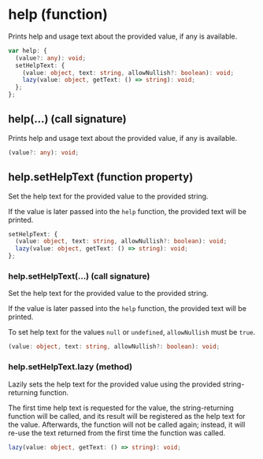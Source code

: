 <!-- INPUT:
/**
 * Prints help and usage text about the provided value, if any is available.
 */
declare var help: {
  /**
   * Prints help and usage text about the provided value, if any is available.
   */
  (value?: any): void;

  /**
   * Set the help text for the provided value to the provided string.
   *
   * If the value is later passed into the `help` function, the provided text
   * will be printed.
   */
  setHelpText: {
    /**
     * Set the help text for the provided value to the provided string.
     *
     * If the value is later passed into the `help` function, the provided text
     * will be printed.
     *
     * To set help text for the values `null` or `undefined`, `allowNullish`
     * must be `true`.
     */
    (value: object, text: string, allowNullish?: boolean): void;

    /**
     * Lazily sets the help text for the provided value using the provided
     * string-returning function.
     *
     * The first time help text is requested for the value, the string-returning
     * function will be called, and its result will be registered as the help
     * text for the value. Afterwards, the function will not be called again;
     * instead, it will re-use the text returned from the first time the
     * function was called.
     */
    lazy(value: object, getText: () => string): void;
  };
};

-->
# help (function)

Prints help and usage text about the provided value, if any is available.

```ts
var help: {
  (value?: any): void;
  setHelpText: {
    (value: object, text: string, allowNullish?: boolean): void;
    lazy(value: object, getText: () => string): void;
  };
};
```

## help(...) (call signature)

Prints help and usage text about the provided value, if any is available.

```ts
(value?: any): void;
```

## help.setHelpText (function property)

Set the help text for the provided value to the provided string.

If the value is later passed into the `help` function, the provided text
will be printed.

```ts
setHelpText: {
  (value: object, text: string, allowNullish?: boolean): void;
  lazy(value: object, getText: () => string): void;
};
```

### help.setHelpText(...) (call signature)

Set the help text for the provided value to the provided string.

If the value is later passed into the `help` function, the provided text
will be printed.

To set help text for the values `null` or `undefined`, `allowNullish`
must be `true`.

```ts
(value: object, text: string, allowNullish?: boolean): void;
```

### help.setHelpText.lazy (method)

Lazily sets the help text for the provided value using the provided
string-returning function.

The first time help text is requested for the value, the string-returning
function will be called, and its result will be registered as the help
text for the value. Afterwards, the function will not be called again;
instead, it will re-use the text returned from the first time the
function was called.

```ts
lazy(value: object, getText: () => string): void;
```

<!-- OUTPUT.frontmatter:
null
-->
<!-- OUTPUT.warnings:
[]
-->
